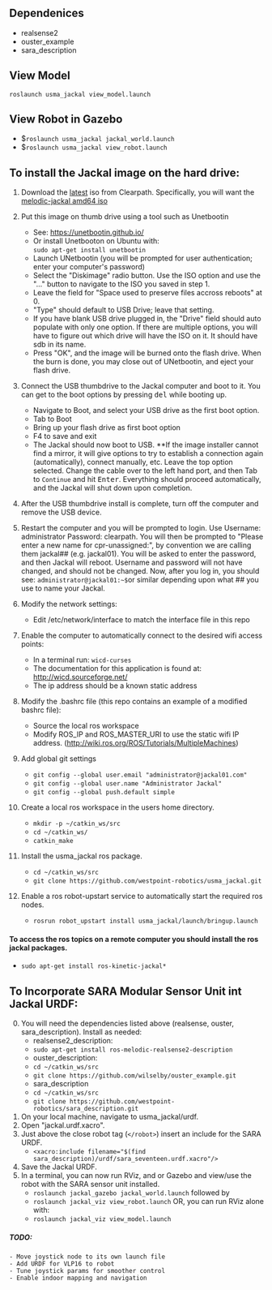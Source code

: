 ## Dependenices
- realsense2
- ouster_example
- sara_description

## View Model
`roslaunch usma_jackal view_model.launch`

## View Robot in Gazebo
- $`roslaunch usma_jackal jackal_world.launch`
- $`roslaunch usma_jackal view_robot.launch`

## To install the Jackal image on the hard drive:

1. Download the [latest](http://packages.clearpathrobotics.com/stable/images/latest/) iso from Clearpath.  Specifically, you will want the [melodic-jackal amd64 iso](http://packages.clearpathrobotics.com/stable/images/latest/melodic-jackal/amd64/)

2. Put this image on thumb drive using a tool such as Unetbootin
    - See: https://unetbootin.github.io/
    - Or install Unetbooton on Ubuntu with:<br> `sudo apt-get install unetbootin`
    - Launch UNetbootin (you will be prompted for user authentication; enter your computer's password)
    - Select the "Diskimage" radio button.  Use the ISO option and use the "..." button to navigate to the ISO you saved in step 1.
    - Leave the field for "Space used to preserve files accross reboots" at 0.
    - "Type" should default to USB Drive; leave that setting.
    - If you have blank USB drive plugged in, the "Drive" field should auto populate with only one option.  If there are multiple options, you will have to figure out which drive will have the ISO on it.  It should have sdb in its name.
    - Press "OK", and the image will be burned onto the flash drive.  When the burn is done, you may close out of UNetbootin, and eject your flash drive.

3. Connect the USB thumbdrive to the Jackal computer and boot to it. You can get to the boot options by pressing <kbd>del</kbd> while booting up.
    - Navigate to Boot, and select your USB drive as the first boot option.
    - Tab to Boot
    - Bring up your flash drive as first boot option
    - F4 to save and exit
    - The Jackal should now boot to USB.  **If the image installer cannot find a mirror, it will give options to try to establish a connection again (automatically), connect manually, etc.  Leave the top option selected.  Change the cable over to the left hand port, and then Tab to `Continue` and hit <kbd>Enter</kbd>. Everything should proceed automatically, and the Jackal will shut down upon completion.

4. After the USB thumbdrive install is complete, turn off the computer and remove the USB device.

5. Restart the computer and you will be prompted to login.  Use Username: administrator Password: clearpath.  You will then be prompted to "Please enter a new name for cpr-unassigned:", by convention we are calling them jackal## (e.g. jackal01).  You will be asked to enter the password, and then Jackal will reboot.  Username and password will not have changed, and should not be changed.  Now, after you log in, you should see: `administrator@jackal01:~$`or similar depending upon what ## you use to name your Jackal.

6. Modify the network settings:
    - Edit /etc/network/interface to match the interface file in this repo

7. Enable the computer to automatically connect to the desired wifi access points:
    - In a terminal run: `wicd-curses`
    - The documentation for this application is found at: http://wicd.sourceforge.net/
    - The ip address should be a known static address

8. Modify the .bashrc file (this repo contains an example of a modified bashrc file):
    - Source the local ros workspace
    - Modify ROS_IP and ROS_MASTER_URI to use the static wifi IP address. (http://wiki.ros.org/ROS/Tutorials/MultipleMachines)

9. Add global git settings
    - `git config --global user.email "administrator@jackal01.com"`
    - `git config --global user.name "Administrator Jackal"`
    - `git config --global push.default simple`

10. Create a local ros workspace in the users home directory.
    - `mkdir -p ~/catkin_ws/src`
    - `cd ~/catkin_ws/`
    - `catkin_make`
    
11. Install the usma_jackal ros package.
    - `cd ~/catkin_ws/src`
    - `git clone https://github.com/westpoint-robotics/usma_jackal.git`

12. Enable a ros robot-upstart service to automatically start the required ros nodes.
    - `rosrun robot_upstart install usma_jackal/launch/bringup.launch`

#### To access the ros topics on a remote computer you should install the ros jackal packages.
- `sudo apt-get install ros-kinetic-jackal*`

## To Incorporate SARA Modular Sensor Unit int Jackal URDF:

0. You will need the dependencies listed above (realsense, ouster, sara_description).  Install as needed:
   - realsense2_description:
   - `sudo apt-get install ros-melodic-realsense2-description`
   - ouster_description:
   - `cd ~/catkin_ws/src`
   - `git clone https://github.com/wilselby/ouster_example.git`
   - sara_description
   - `cd ~/catkin_ws/src`
   - `git clone https://github.com/westpoint-robotics/sara_description.git`
1. On your local machine, navigate to usma_jackal/urdf.
2. Open "jackal.urdf.xacro".
3. Just above the close robot tag (`</robot>`) insert an include for the SARA URDF.
    - `<xacro:include filename="$(find sara_description)/urdf/sara_seventeen.urdf.xacro"/>`
4. Save the Jackal URDF.
5. In a terminal, you can now run RViz, and or Gazebo and view/use the robot with the SARA sensor unit installed.
    - `roslaunch jackal_gazebo jackal_world.launch` followed by
    - `roslaunch jackal_viz view_robot.launch`
    OR, you can run RViz alone with:
    - `roslaunch jackal_viz view_model.launch`

##### TODO: 
    - Move joystick node to its own launch file
    - Add URDF for VLP16 to robot
    - Tune joystick params for smoother control
    - Enable indoor mapping and navigation


